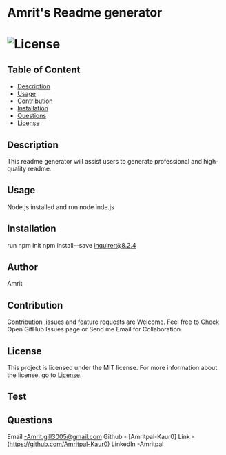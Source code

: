 # Amrit's Readme generator
# ![License](https://img.shields.io/badge/license-MIT-Orange)

## Table of Content
 - [Description](#description)
 - [Usage](#usage)
 - [Contribution](#contribution)
 - [Installation](#installation)
 - [Questions](#questions)
 - [License](#license)



## Description
  This readme generator will assist users to generate professional and high-quality readme. 

## Usage
 Node.js installed and run  node inde.js

## Installation
  run npm init       npm install--save inquirer@8.2.4

## Author 
 Amrit

## Contribution
 Contribution ,issues and feature requests are Welcome.
 Feel free to Check Open GitHub Issues page or Send me Email for Collaboration. 

## License
  This project is licensed under the MIT license. For more information about the license, go to [License](https://choosealicense.com/licenses/mit/).


## Test
 

## Questions
 Email -Amrit.gill3005@gmail.com 
Github - [Amritpal-Kaur0] 
   Link -(https://github.com/Amritpal-Kaur0)
LinkedIn -Amritpal
  